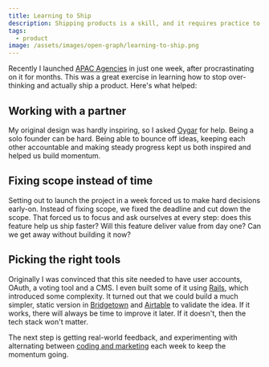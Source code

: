 ```yaml
---
title: Learning to Ship
description: Shipping products is a skill, and it requires practice to master.
tags:
  - product
image: /assets/images/open-graph/learning-to-ship.png
---
```


Recently I launched [APAC Agencies](https://www.apacagencies.com) in just one week, after procrastinating on it for months. This was a great exercise in learning how to stop over-thinking and actually ship a product. Here's what helped:

## Working with a partner

My original design was hardly inspiring, so I asked [Oygar](https://www.oygarerdal.com) for help. Being a solo founder can be hard. Being able to bounce off ideas, keeping each other accountable and making steady progress kept us both inspired and helped us build momentum.

## Fixing scope instead of time

Setting out to launch the project in a week forced us to make hard decisions early-on. Instead of fixing scope, we fixed the deadline and cut down the scope. That forced us to focus and ask ourselves at every step: does this feature help us ship faster? Will this feature deliver value from day one? Can we get away without building it now?

## Picking the right tools

Originally I was convinced that this site needed to have user accounts, OAuth, a voting tool and a CMS. I even built some of it using [Rails](https://rubyonrails.org/), which introduced some complexity. It turned out that we could build a much simpler, static version in [Bridgetown](https://www.bridgetownrb.com) and [Airtable](https://airtable.com) to validate the idea. If it works, there will always be time to improve it later. If it doesn't, then the tech stack won't matter.

The next step is getting real-world feedback, and experimenting with alternating between [coding and marketing](https://codingweekmarketingweek.com) each week to keep the momentum going.
